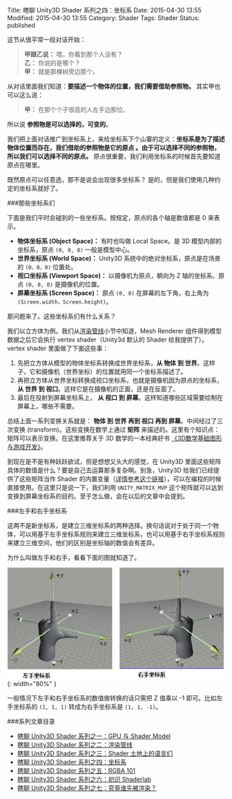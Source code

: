 Title: 瞎聊 Unity3D Shader 系列之四：坐标系
Date: 2015-04-30 13:55
Modified: 2015-04-30 13:55
Category: Shader
Tags: Shader
Status: published

这节从很平常一段对话开始：

> **甲跟乙说：** 喂，你看到那个人没有？  
> **乙：** 你说的是哪个？  
> **甲：** 就是那棵树旁边那个。  

从对话里面我们知道：**要描述一个物体的位置，我们需要借助参照物。** 其实甲也可以这么说：

> **甲：** 在那个个子很高的人左手边那位。

所以说 **参照物是可以选择的，可变的**。

我们把上面对话推广到坐标系上，来给坐标系下个山寨的定义：**坐标系是为了描述物体位置而存在，我们借助的参照物是它的原点
。由于可以选择不同的参照物，所以我们可以选择不同的原点。** 原点很重要，我们利用坐标系的时候首先要知道原点在哪里。

既然原点可以任意选，那不是说会出现很多坐标系？ 是的，但是我们使用几种约定的坐标系就好了。

###那些坐标系们

下面是我们平时会碰到的一些坐标系。按规定，原点的各个轴是数值都是 0 来表示。

- **物体坐标系 (Object Space)：** 有时也叫做 Local Space。是 3D 模型内部的坐标系，原点 `(0, 0, 0)` 一般是模型中心。
- **世界坐标系 (World Space)：** Unity3D 系统中的绝对坐标系，原点是在场景的 `(0，0，0)` 位置处。
- **视口坐标系 (Viewport Space)：** 以摄像机为原点，朝向为 Z 轴的坐标系。原点 `(0, 0, 0)` 是摄像机的位置。
- **屏幕坐标系 (Screen Space)：** 原点 `(0, 0)` 在屏幕的左下角，右上角为 `(Screen.width，Screen.height)`。

那问题来了。这些坐标系们有什么关系？

我们以立方体为例。我们从[渲染管线]({filename}/Shader_2.md)小节中知道，Mesh Renderer 组件得到模型数据之后它会执行 vertex shader（Unity3d 默认的 Shader 给我提供了）。
vertex shader 里面做了下面这些事：

1. 先把立方体从模型的物体坐标系转换成世界坐标系，**从 物体 到 世界**。这样子，它和摄像机（世界坐标）的位置就用同一个坐标系描述了。
2. 再把立方体从世界坐标转换成视口坐标系，也就是摄像机因为原点的坐标系，**从 世界 到 视口**。这样它是在摄像机的正面，还是在反面了。
3. 最后在投射到屏幕坐标系上， **从 视口 到 屏幕**。这样知道哪些区域需要绘制在屏幕上，哪些不需要。

总结上面一系列变换关系就是： **物体 到 世界 再到 视口 再到 屏幕**。中间经过了三次变换 (transform)。这些变换在数学上通过 **矩阵** 来描述的。这里有个知识点：
矩阵可以表示变换。在这里推荐关于 3D 数学的一本经典好书 [《3D数学基础图形与游戏开发》](http://pan.baidu.com/s/1eQ8eSYQ)。

到现在是不是有种跃跃欲试，但是想想又头大的感觉，在 Unity3D 里面这些矩阵具体的数值是什么？要是自己去运算那多复杂啊。别急，Unity3D 给我们已经提供了这些矩阵当作 Shader
的内置变量（[详情参考这个链接](http://docs.unity3d.com/Manual/SL-UnityShaderVariables.html)），可以在编程的时候直接使用。在这里只是说一下，我们利用 `UNITY_MATRIX_MVP`
 这个矩阵就可以达到变换到屏幕坐标系的目的。至于怎么做，会在以后的文章中会提到。

###左手和右手坐标系

这两不是新坐标系，是建立三维坐标系的两种选择。换句话说对于处于同一个物体，可以用基于左手坐标系规则来建立三维坐标系，也可以用基于右手坐标系规则来建立三维空间，他们的区别是坐标轴的数值会有差异。

为什么叫做左手和右手，看看下面的图就知道了。

![leftAndright](images/Shader/4/leftandRightHandCoordinate.png){: width="80%" }

一般情况下左手和右手坐标系的数值做转换的话只需把 Z 值乘以 -1 即可。比如左手坐标系的 `(1, 1, 1)` 转成为右手坐标系是  `(1, 1, -1)`。

###系列文章目录
- [瞎聊 Unity3D Shader 系列之一：GPU 与 Shader Model]({filename}/Shader_1.md)
- [瞎聊 Unity3D Shader 系列之二：渲染管线]({filename}/Shader_2.md)
- [瞎聊 Unity3D Shader 系列之三：Shader 土地上的语言们]({filename}/Shader_3.md)
- [瞎聊 Unity3D Shader 系列之四：坐标系]({filename}/Shader_4.md)
- [瞎聊 Unity3D Shader 系列之五：RGBA 101]({filename}/Shader_5.md)
- [瞎聊 Unity3D Shader 系列之六：初识 Shaderlab]({filename}/Shader_6.md)
- [瞎聊 Unity3D Shader 系列之七：究竟谁先被渲染？]({filename}/Shader_7.md)
